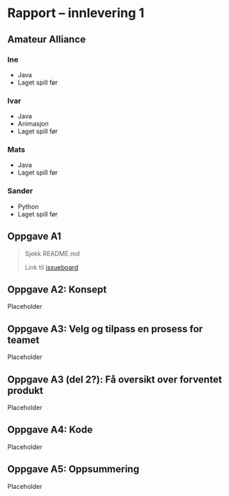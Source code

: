 # Rapport – innlevering 1
## Amateur Alliance

### Ine
 - Java
 - Laget spill før

### Ivar 
 - Java
 - Animasjon
 - Laget spill før

### Mats
 - Java
 - Laget spill før

### Sander
 - Python
 - Laget spill før 

## Oppgave A1
> Sjekk README.md
> 
> Link til [issueboard](LINK)

## Oppgave A2: Konsept
Placeholder

## Oppgave A3: Velg og tilpass en prosess for teamet
Placeholder

## Oppgave A3 (del 2?): Få oversikt over forventet produkt
Placeholder

## Oppgave A4: Kode
Placeholder

## Oppgave A5: Oppsummering
Placeholder


